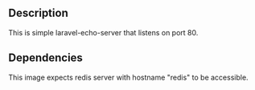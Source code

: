
## Description

This is simple laravel-echo-server that listens on port 80.

## Dependencies

This image expects redis server with hostname "redis" to be accessible.

